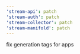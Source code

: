```yaml
---
'stream-api': patch
'stream-auth': patch
'stream-collector': patch
'stream-manifold': patch
---
```


fix generation tags for apps
